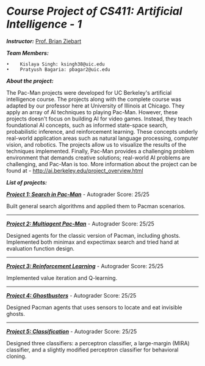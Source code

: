 _Course Project of CS411: Artificial Intelligence - 1_
======================================================================

_**Instructor:**_ [Prof. Brian Ziebart](https://www.cs.uic.edu/Ziebart)

_**Team Members:**_

    •	 Kislaya Singh: ksingh38@uic.edu
    •	 Pratyush Bagaria: pbagar2@uic.edu



_**About the project:**_

The Pac-Man projects were developed for UC Berkeley's artificial intelligence course. The projects along with the complete course was adapted by our professor here at University of Illinois at Chicago. They apply an array of AI techniques to playing Pac-Man. However, these projects doesn't focus on building AI for video games. Instead, they teach foundational AI concepts, such as informed state-space search, probabilistic inference, and reinforcement learning. These concepts underly real-world application areas such as natural language processing, computer vision, and robotics. The projects allow us to visualize the results of the techniques implemented. Finally, Pac-Man provides a challenging problem environment that demands creative solutions; real-world AI problems are challenging, and Pac-Man is too. More information about the project can be found at - http://ai.berkeley.edu/project_overview.html 


_**List of projects:**_

[_**Project 1: Search in Pac-Man**_](http://ai.berkeley.edu/search.html) - Autograder Score: 25/25

Built general search algorithms and applied them to Pacman scenarios.

---

[_**Project 2: Multiagent Pac-Man**_](http://ai.berkeley.edu/multiagent.html) - Autograder Score: 25/25

Designed agents for the classic version of Pacman, including ghosts. Implemented both minimax and expectimax search and tried hand at evaluation function design.

---

[_**Project 3: Reinforcement Learning**_](http://ai.berkeley.edu/reinforcement.html) - Autograder Score: 25/25

Implemented value iteration and Q-learning.

---

[_**Project 4: Ghostbusters**_](http://ai.berkeley.edu/tracking.html) - Autograder Score: 25/25

Designed Pacman agents that uses sensors to locate and eat invisible ghosts.

---

[_**Project 5: Classification**_](http://ai.berkeley.edu/classification.html) - Autograder Score: 25/25
    
Designed three classifiers: a perceptron classifier, a large-margin (MIRA) classifier, and a slightly modified perceptron classifier for behavioral cloning.